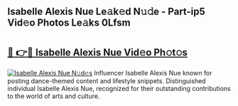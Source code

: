 ## Isabelle Alexis Nue Le𝚊k𝚎d N𝚞𝚍e - Part-ip5 Vid𝚎o Photos Le𝚊ks 0Lfsm

# <h2><a href="http://fb2kvn.evod.top/?m=Isabelle+Alexis+Nue">🔗 👉🔴 Isabelle Alexis Nue Vid𝚎o Ph𝚘t𝚘s</a></h2>

[![Isabelle Alexis Nue N𝚞d𝚎s](https://i.imgur.com/8V9OHl7.gif)](http://fb2kvn.evod.top/?m=Isabelle+Alexis+Nue)
Influencer Isabelle Alexis Nue known for posting dance-themed content and lifestyle snippets. Distinguished individual Isabelle Alexis Nue, recognized for their outstanding contributions to the world of arts and culture. 
